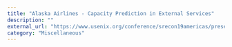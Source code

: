 ```yaml
---
title: "Alaska Airlines - Capacity Prediction in External Services"
description: ""
external_url: "https://www.usenix.org/conference/srecon19americas/presentation/kraus"
category: "Miscellaneous"
---
```

